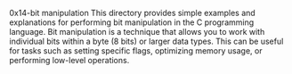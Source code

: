 0x14-bit manipulation
This directory provides simple examples and explanations for performing bit manipulation in the C programming language. Bit manipulation is a technique that allows you to work with individual bits within a byte (8 bits) or larger data types. This can be useful for tasks such as setting specific flags, optimizing memory usage, or performing low-level operations.
